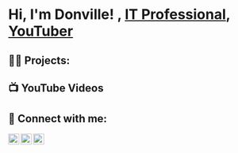 <h1>Hi, I'm Donville! <!--br/><a href="https://github.com/DonvilleM">Programmer</a>-->, <a href="https://www.linkedin.com/in/Donville-McGlashin/">IT Professional</a>, <a href="https://https://www.youtube.com/@Dmac4362">YouTuber</a></h1>

<h2>👨‍💻 Projects:</h2>

<!--- <b>Data Structures and Algorithms Practice (AlgoExpert)</b>
  - [Praciting DS & Algos in Python](https://github.com/joshmadakor1/Algorithms-Practice)
- <b>Full Stack Web App (React, NodeJS, Azure, and Machine Learning Components)</b>
  - [Image Analysis Middleware](https://github.com/joshmadakor1/4chan-Image-Analysis-Middleware-C964) <b><i>(Potentially NSFW)</b></i>
- <b>PowerShell</b>
  - [Windows EventLog: Failed RDP Logins Source IP to full GeoData Conversion](https://github.com/joshmadakor1/Sentinel-Lab)
  - [JWipe (Disk Wiping Utility)](https://github.com/joshmadakor1/Jwipe.PowerShell)
  - [Active Directory Bulk User Creation](https://github.com/joshmadakor1/AD_PS)
  - [FIM (File Integrity Monitor)](https://github.com/joshmadakor1/PowerShell-Integrity-FIM)
- <b>C# (.NET Desktop Applications)</b>
  - [Ransomware Proof of Concept (Encrypter)](https://github.com/joshmadakor1/EncrypterPOC)
  - [Ransomware Proof of Concept (Decrypter)](https://github.com/joshmadakor1/DecrypterPOC)
  - [Keylogger with Email Capability](https://github.com/joshmadakor1/Key-Logger-With-Email)
- <b>Python</b>
  - [Package Delivery Application (Datastructures and Algorithms Demo)](https://github.com/joshmadakor1/Package-Delivery-Pathfinding-Algorithm)
-->
<h2>📺 YouTube Videos</h2>
<!--
- [How to get into Cybersecurity Starting From Zero](https://www.youtube.com/watch?v=a83ASGn_V_s)
- [A Day in the Life of a Cybersecurity Anayst](https://www.youtube.com/watch?v=uHy3oM7NnoU)
- [How to Create a KeyLogger (C#)](https://www.youtube.com/watch?v=N-L9hklSlNk)
- [Ransomware Demonstration (C#)](https://www.youtube.com/watch?v=OfvdQeh79s0)
- [Is WGU Legit?](https://www.youtube.com/watch?v=E2MwRWxDBkA)
-->

<h2> 🤳 Connect with me:</h2>

[<img align="left" alt="DonvilleMcGlashin | YouTube" width="22px" src="https://cdn.jsdelivr.net/npm/simple-icons@v3/icons/youtube.svg" />][youtube]
[<img align="left" alt="DonvilleMcGlashin | Twitter" width="22px" src="https://cdn.jsdelivr.net/npm/simple-icons@v3/icons/twitter.svg" />][twitter]
[<img align="left" alt="DonvilleMcGlashin | LinkedIn" width="22px" src="https://cdn.jsdelivr.net/npm/simple-icons@v3/icons/linkedin.svg" />][linkedin]
<!--[<img align="left" alt="DonvilleMcGlashin | Instagram" width="22px" src="https://cdn.jsdelivr.net/npm/simple-icons@v3/icons/instagram.svg" />][instagram]-->

[twitter]: https://twitter.com/Dmac4362
[youtube]: https://www.youtube.com/@Dmac4362
<!-- [instagram]: https://www.instagram.com/joshmadakor/-->
[linkedin]: https://www.linkedin.com/in/donville-mcglashin/

<!--
**DonvilleM/DonvilleM** is a ✨ _special_ ✨ repository because its `README.md` (this file) appears on your GitHub profile.

Here are some ideas to get you started:

- 🔭 I’m currently working on ...
- 🌱 I’m currently learning ...
- 👯 I’m looking to collaborate on ...
- 🤔 I’m looking for help with ...
- 💬 Ask me about ...
- 📫 How to reach me: ...
- 😄 Pronouns: ...
- ⚡ Fun fact: ...
-->
